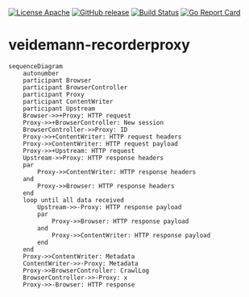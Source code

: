 [![License Apache](https://img.shields.io/github/license/nlnwa/veidemann-recorderproxy.svg)](https://github.com/nlnwa/veidemann-recorderproxy/blob/master/LICENSE)
[![GitHub release](https://img.shields.io/github/release/nlnwa/veidemann-recorderproxy.svg)](https://github.com/nlnwa/veidemann-recorderproxy/releases/latest)
[![Build Status](https://travis-ci.org/nlnwa/veidemann-recorderproxy.svg?branch=master)](https://travis-ci.org/nlnwa/veidemann-recorderproxy)
[![Go Report Card](https://goreportcard.com/badge/github.com/nlnwa/veidemann-recorderproxy)](https://goreportcard.com/report/github.com/nlnwa/veidemann-recorderproxy)

# veidemann-recorderproxy

```mermaid
sequenceDiagram
    autonumber
    participant Browser
    participant BrowserController
    participant Proxy
    participant ContentWriter
    participant Upstream
    Browser->>+Proxy: HTTP request
    Proxy->>+BrowserController: New session
    BrowserController->>Proxy: ID
    Proxy->>+ContentWriter: HTTP request headers
    Proxy->>ContentWriter: HTTP request payload
    Proxy->>+Upstream: HTTP request
    Upstream->>Proxy: HTTP response headers
    par
        Proxy->>ContentWriter: HTTP response headers
    and
        Proxy->>Browser: HTTP response headers
    end
    loop until all data received
        Upstream->>-Proxy: HTTP response payload
        par
            Proxy->>Browser: HTTP response payload
        and
            Proxy->>ContentWriter: HTTP response payload
        end
    end
    Proxy->>ContentWriter: Metadata
    ContentWriter->>-Proxy: Metadata
    Proxy->>BrowserController: CrawlLog
    BrowserController->>-Proxy: x
    Proxy->>-Browser: HTTP response
```
